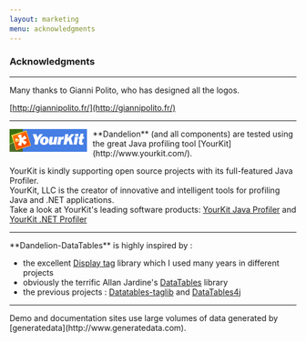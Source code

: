 ```yaml
---
layout: marketing
menu: acknowledgments
---
```


### Acknowledgments

<hr />
Many thanks to Gianni Polito, who has designed all the logos. 

[http://giannipolito.fr/](http://giannipolito.fr/)

<hr />
<img src="/assets/images/yourkit2.png" style="float:left; margin-right: 10px; margin-bottom:10px;" />
**Dandelion** (and all components) are tested using the great Java profiling tool [YourKit](http://www.yourkit.com/).

YourKit is kindly supporting open source projects with its full-featured Java Profiler.<br/>
YourKit, LLC is the creator of innovative and intelligent tools for profiling Java and .NET applications. <br/>
Take a look at YourKit\'s leading software products: [YourKit Java Profiler](http://www.yourkit.com/java/profiler/index.jsp) and [YourKit .NET Profiler](http://www.yourkit.com/.net/profiler/index.jsp)

<hr />
**Dandelion-DataTables** is highly inspired by :

 * the excellent [Display tag](http://www.displaytag.org) library which I used many years in different projects
 * obviously the terrific Allan Jardine\'s [DataTables](http://datatables.net) library
 * the previous projects : [Datatables-taglib](http://tduchateau.github.com/DataTables-taglib/) and [DataTables4j](http://datatables4j.github.com/docs/)

 <hr />
Demo and documentation sites use large volumes of data generated by [generatedata](http://www.generatedata.com).
